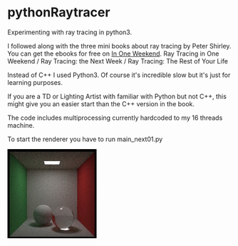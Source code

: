 # pythonRaytracer

Experimenting with ray tracing in python3.

I followed along with the three mini books about ray tracing by Peter Shirley.
You can get the ebooks for free on [In One Weekend](http://in1weekend.blogspot.com/).
Ray Tracing in One Weekend / Ray Tracing: the Next Week / Ray Tracing: The Rest of Your Life

Instead of C++ I used Python3. Of course it's incredible slow but it's just for learning purposes.

If you are a TD or Lighting Artist with familiar with Python but not C++, 
this might give you an easier start than the C++ version in the book.

The code includes multiprocessing currently hardcoded to my 16 threads machine.

To start the renderer you have to run main_next01.py

![Test Render](https://github.com/cinereal/pythonRaytracer/blob/master/pdf3a.jpg)
